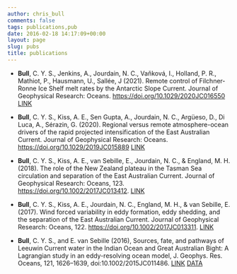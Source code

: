```yaml
---
author: chris_bull
comments: false
tags: publications,pub
date: 2016-02-18 14:17:09+00:00
layout: page
slug: pubs
title: publications
---
```


* **Bull**, C. Y. S., Jenkins, A., Jourdain, N. C., Vaňková, I., Holland, P. R., Mathiot, P., Hausmann, U., Sallée, J (2021). Remote control of Filchner‐Ronne Ice Shelf melt rates by the Antarctic Slope Current. Journal of Geophysical Research: Oceans. https://doi.org/10.1029/2020JC016550 [LINK](https://agupubs.onlinelibrary.wiley.com/doi/10.1029/2020JC016550)

* **Bull**, C. Y. S., Kiss, A. E., Sen Gupta, A., Jourdain, N. C., Argüeso, D., Di Luca, A., Sérazin, G. (2020). Regional versus remote atmosphere-ocean drivers of the rapid projected intensification of the East Australian Current.  Journal of Geophysical Research: Oceans. https://doi.org/10.1029/2019JC015889 [LINK](https://agupubs.onlinelibrary.wiley.com/doi/10.1029/2019JC015889)

* **Bull**, C. Y. S., Kiss, A. E., van Sebille, E., Jourdain, N. C., & England, M. H. (2018). The role of the New Zealand plateau in the Tasman Sea circulation and separation of the East Australian Current. Journal of Geophysical Research: Oceans, 123. https://doi.org/10.1002/2017JC013412. [LINK](http://onlinelibrary.wiley.com/doi/10.1002/2017JC013412/full)

* **Bull**, C. Y. S., Kiss, A. E., Jourdain, N. C., England, M. H., & van Sebille, E. (2017). Wind forced variability in eddy formation, eddy shedding, and the separation of the East Australian Current. Journal of Geophysical Research: Oceans, 122. https://doi.org/10.1002/2017JC013311. [LINK](http://onlinelibrary.wiley.com/doi/10.1002/2017JC013311/full)

* **Bull**, C. Y. S., and E. van Sebille (2016), Sources, fate, and pathways of Leeuwin Current water in the Indian Ocean and Great Australian Bight: A Lagrangian study in an eddy-resolving ocean model, J. Geophys. Res. Oceans, 121, 1626–1639, doi:10.1002/2015JC011486. [LINK](http://doi.org/10.1002/2015JC011486) [DATA](https://researchdata.ands.org.au/lagrangian-drifter-output-forced-tropac01/472299)
